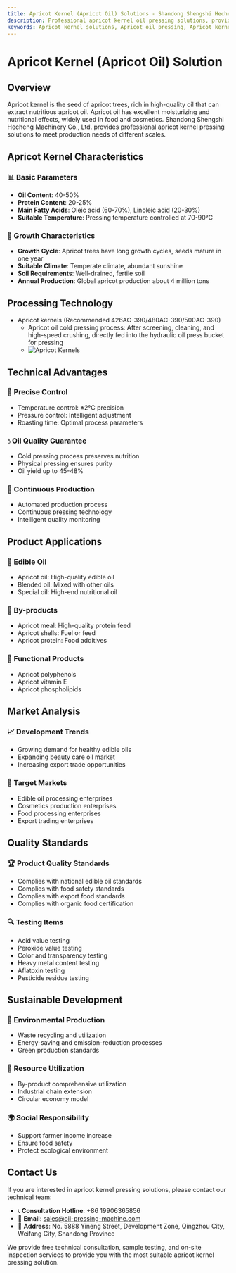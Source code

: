 ```yaml
---
title: Apricot Kernel (Apricot Oil) Solutions - Shandong Shengshi Hecheng Machinery Co., Ltd.
description: Professional apricot kernel oil pressing solutions, providing apricot oil processing equipment and technical services, oil content 40-50%, using appropriate pressing process to highlight nutritional and moisturizing properties, meeting different needs from small workshops to large factories.
keywords: Apricot kernel solutions, Apricot oil pressing, Apricot kernel processing equipment, Apricot oil production line, Apricot oil press, Apricot oil extraction, Apricot oilseed processing, Apricot oil pressing equipment, Apricot oil production equipment, Apricot oil processing plant
---
```


# Apricot Kernel (Apricot Oil) Solution

## Overview

Apricot kernel is the seed of apricot trees, rich in high-quality oil that can extract nutritious apricot oil. Apricot oil has excellent moisturizing and nutritional effects, widely used in food and cosmetics. Shandong Shengshi Hecheng Machinery Co., Ltd. provides professional apricot kernel pressing solutions to meet production needs of different scales.

## Apricot Kernel Characteristics

### 📊 Basic Parameters
- **Oil Content**: 40-50%
- **Protein Content**: 20-25%
- **Main Fatty Acids**: Oleic acid (60-70%), Linoleic acid (20-30%)
- **Suitable Temperature**: Pressing temperature controlled at 70-90℃

### 🌱 Growth Characteristics
- **Growth Cycle**: Apricot trees have long growth cycles, seeds mature in one year
- **Suitable Climate**: Temperate climate, abundant sunshine
- **Soil Requirements**: Well-drained, fertile soil
- **Annual Production**: Global apricot production about 4 million tons

## Processing Technology

+ Apricot kernels (Recommended 426AC-390/480AC-390/500AC-390)
     + Apricot oil cold pressing process: After screening, cleaning, and high-speed crushing, directly fed into the hydraulic oil press bucket for pressing
     + ![Apricot Kernels](/images/杏仁冷榨工艺概览_An%20Overview%20of%20the%20cold-pressing%20Process%20of%20%20Almond%20kernel.png)

## Technical Advantages

### 🎯 Precise Control
- Temperature control: ±2℃ precision
- Pressure control: Intelligent adjustment
- Roasting time: Optimal process parameters

### 💧 Oil Quality Guarantee
- Cold pressing process preserves nutrition
- Physical pressing ensures purity
- Oil yield up to 45-48%

### 🔄 Continuous Production
- Automated production process
- Continuous pressing technology
- Intelligent quality monitoring

## Product Applications

### 🍳 Edible Oil
- Apricot oil: High-quality edible oil
- Blended oil: Mixed with other oils
- Special oil: High-end nutritional oil

### 🥛 By-products
- Apricot meal: High-quality protein feed
- Apricot shells: Fuel or feed
- Apricot protein: Food additives

### 💊 Functional Products
- Apricot polyphenols
- Apricot vitamin E
- Apricot phospholipids

## Market Analysis

### 📈 Development Trends
- Growing demand for healthy edible oils
- Expanding beauty care oil market
- Increasing export trade opportunities

### 🎯 Target Markets
- Edible oil processing enterprises
- Cosmetics production enterprises
- Food processing enterprises
- Export trading enterprises

## Quality Standards

### 🏆 Product Quality Standards
- Complies with national edible oil standards
- Complies with food safety standards
- Complies with export food standards
- Complies with organic food certification

### 🔍 Testing Items
- Acid value testing
- Peroxide value testing
- Color and transparency testing
- Heavy metal content testing
- Aflatoxin testing
- Pesticide residue testing

## Sustainable Development

### 🌱 Environmental Production
- Waste recycling and utilization
- Energy-saving and emission-reduction processes
- Green production standards

### 🔄 Resource Utilization
- By-product comprehensive utilization
- Industrial chain extension
- Circular economy model

### 🌍 Social Responsibility
- Support farmer income increase
- Ensure food safety
- Protect ecological environment

## Contact Us

If you are interested in apricot kernel pressing solutions, please contact our technical team:

- 📞 **Consultation Hotline**: +86 19906365856
- 📧 **Email**: sales@oil-pressing-machine.com
- 📍 **Address**: No. 5888 Yineng Street, Development Zone, Qingzhou City, Weifang City, Shandong Province

We provide free technical consultation, sample testing, and on-site inspection services to provide you with the most suitable apricot kernel pressing solution.